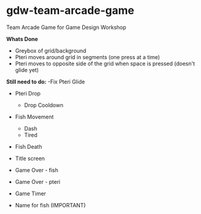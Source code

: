 # gdw-team-arcade-game
Team Arcade Game for Game Design Workshop

**Whats Done**
- Greybox of grid/background
- Pteri moves around grid in segments (one press at a time)
- Pteri moves to opposite side of the grid when space is pressed (doesn't glide yet)

**Still need to do:**
-Fix Pteri Glide
- Pteri Drop
  - Drop Cooldown

- Fish Movement
  - Dash
  - Tired
- Fish Death

- Title screen
- Game Over - fish
- Game Over - pteri

- Game Timer

- Name for fish (IMPORTANT)
